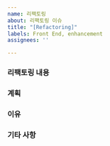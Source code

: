 ```yaml
---
name: 리팩토링
about: 리팩토링 이슈
title: "[Refactoring]"
labels: Front End, enhancement
assignees: ''

---
```


### 리팩토링 내용

### 계획

### 이유

### 기타 사항
